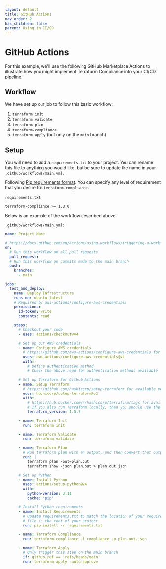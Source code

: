 ```yaml
---
layout: default
title: GitHub Actions
nav_order: 2
has_children: false
parent: Using in CI/CD
---
```


# GitHub Actions

For this example, we'll use the following GitHub Marketplace Actions to illustrate how you might implement Terraform 
Compliance into your CI/CD pipeline.

## Workflow

We have set up our job to follow this basic workflow:

1. `terraform init`
2. `terraform validate`
3. `terraform plan`
4. `terraform-compliance`
5. `terraform apply` (but only on the `main` branch)

## Setup

You will need to add a `requirements.txt` to your project. You can rename this file to anything you would like, but
be sure to update the name in your `.github/workflows/main.yml`.

Following [Pip requirements format](https://pip.pypa.io/en/stable/reference/requirements-file-format/). You can specify
any level of requirement that you desire for `terraform-compliance`.

`requirements.txt`:

```
terraform-compliance >= 1.3.0
```

Below is an example of the workflow described above.

`.github/workflows/main.yml`:

```yaml
name: Project Name

# https://docs.github.com/en/actions/using-workflows/triggering-a-workflow for available triggers
on:
  # Run this workflow on all pull requests
  pull_request:
  # Run this workflow on commits made to the main branch 
  push:
    branches:
      - main

jobs:
  test_and_deploy:
    name: Deploy Infrastructure
    runs-on: ubuntu-latest
    # Required by aws-actions/configure-aws-credentials
    permissions:
      id-token: write
      contents: read

    steps:
      # Checkout your code
      - uses: actions/checkout@v4

      # Set up our AWS credentials
      - name: Configure AWS credentials
        # https://github.com/aws-actions/configure-aws-credentials for available versions
        uses: aws-actions/configure-aws-credentials@v4
        with:
          # Define authentication method
          # Check the above repo for authentication methods available

      # Set up Terraform for GitHub Actions
      - name: Setup Terraform
        # https://github.com/hashicorp/setup-terraform for available versions
        uses: hashicorp/setup-terraform@v2
        with:
          # https://hub.docker.com/r/hashicorp/terraform/tags for available versions
          # If you also run Terraform locally, then you should use the same version here
          terraform_version: 1.5.7

      - name: Terraform Init
        run: terraform init

      - name: Terraform Validate
        run: terraform validate

      - name: Terraform Plan
        # Run terraform plan with an output, and then convert that output to JSON for Terraform Compliance to use later
        run: |
          terraform plan -out=plan.out
          terraform show -json plan.out > plan.out.json

      # Set up Python
      - name: Install Python
        uses: actions/setup-python@v4
        with:
          python-version: 3.11
          cache: 'pip'

      # Install Python requirements
      - name: Install Requirements
        # Update requirements.txt to match the location of your requirements file. This is currently referencing a
        # file in the root of your project
        run: pip install -r requirements.txt

      - name: Terraform Compliance
        run: terraform-compliance -f compliance -p plan.out.json

      - name: Terraform Apply
        # Only trigger this step on the main branch
        if: github.ref == 'refs/heads/main'
        run: terraform apply -auto-approve

```